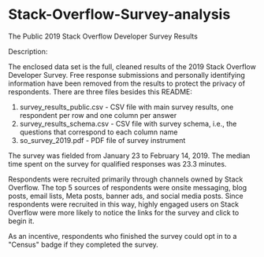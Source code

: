 # Stack-Overflow-Survey-analysis
The Public 2019 Stack Overflow Developer Survey Results

Description:

The enclosed data set is the full, cleaned results of the 2019 Stack Overflow Developer Survey. Free response submissions and personally identifying information have been removed from the results to protect the privacy of respondents. There are three files besides this README:

1. survey_results_public.csv - CSV file with main survey results, one respondent per row and one column per answer
2. survey_results_schema.csv - CSV file with survey schema, i.e., the questions that correspond to each column name
3. so_survey_2019.pdf - PDF file of survey instrument

The survey was fielded from January 23 to February 14, 2019. The median time spent on the survey for qualified responses was 23.3 minutes.

Respondents were recruited primarily through channels owned by Stack Overflow. The top 5 sources of respondents were onsite messaging, blog posts, email lists, Meta posts, banner ads, and social media posts. Since respondents were recruited in this way, highly engaged users on Stack Overflow were more likely to notice the links for the survey and click to begin it.

As an incentive, respondents who finished the survey could opt in to a "Census" badge if they completed the survey.

